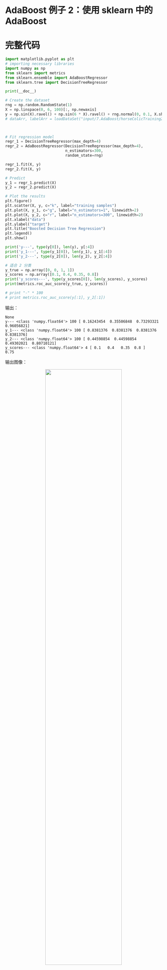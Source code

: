
# AdaBoost 例子 2：使用 sklearn 中的 AdaBoost





# 完整代码



```python
import matplotlib.pyplot as plt
# importing necessary libraries
import numpy as np
from sklearn import metrics
from sklearn.ensemble import AdaBoostRegressor
from sklearn.tree import DecisionTreeRegressor

print(__doc__)

# Create the dataset
rng = np.random.RandomState(1)
X = np.linspace(0, 6, 100)[:, np.newaxis]
y = np.sin(X).ravel() + np.sin(6 * X).ravel() + rng.normal(0, 0.1, X.shape[0])
# dataArr, labelArr = loadDataSet("input/7.AdaBoost/horseColicTraining2.txt")


​
# Fit regression model
regr_1 = DecisionTreeRegressor(max_depth=4)
regr_2 = AdaBoostRegressor(DecisionTreeRegressor(max_depth=4),
                           n_estimators=300,
                           random_state=rng)

regr_1.fit(X, y)
regr_2.fit(X, y)

# Predict
y_1 = regr_1.predict(X)
y_2 = regr_2.predict(X)

# Plot the results
plt.figure()
plt.scatter(X, y, c="k", label="training samples")
plt.plot(X, y_1, c="g", label="n_estimators=1", linewidth=2)
plt.plot(X, y_2, c="r", label="n_estimators=300", linewidth=2)
plt.xlabel("data")
plt.ylabel("target")
plt.title("Boosted Decision Tree Regression")
plt.legend()
plt.show()

print('y---', type(y[0]), len(y), y[:4])
print('y_1---', type(y_1[0]), len(y_1), y_1[:4])
print('y_2---', type(y_2[0]), len(y_2), y_2[:4])

# 适合 2 分类
y_true = np.array([0, 0, 1, 1])
y_scores = np.array([0.1, 0.4, 0.35, 0.8])
print('y_scores---', type(y_scores[0]), len(y_scores), y_scores)
print(metrics.roc_auc_score(y_true, y_scores))

# print "-" * 100
# print metrics.roc_auc_score(y[:1], y_2[:1])
```

输出：


```
None
y--- <class 'numpy.float64'> 100 [ 0.16243454  0.35506848  0.73293321  0.96056821]
y_1--- <class 'numpy.float64'> 100 [ 0.8381376  0.8381376  0.8381376  0.8381376]
y_2--- <class 'numpy.float64'> 100 [ 0.44598854  0.44598854  0.49302021  0.80710121]
y_scores--- <class 'numpy.float64'> 4 [ 0.1   0.4   0.35  0.8 ]
0.75
```



输出图像：


<p align="center">
    <img width="70%" height="70%" src="http://images.iterate.site/blog/image/180727/LBaaCKALba.png?imageslim">
</p>



# 相关

- [第 7 章 集成方法 ensemble method](http://ml.apachecn.org/mlia/ensemble-random-tree-adaboost/)
/)
)
